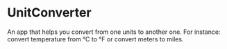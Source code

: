 # UnitConverter
An app that helps you convert from one units to another one. For instance: convert temperature from °C to °F or convert meters to miles.
